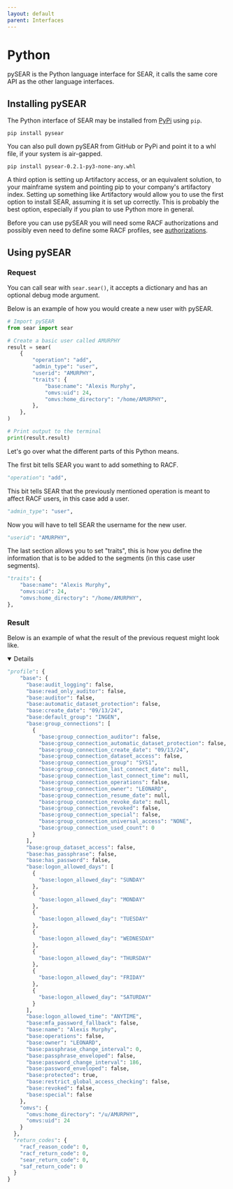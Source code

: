 ```yaml
---
layout: default
parent: Interfaces
---
```


# Python

pySEAR is the Python language interface for SEAR, it calls the same core API as the other language interfaces.

## Installing pySEAR

The Python interface of SEAR may be installed from [PyPi](https://pypi.org/project/pysear/) using `pip`.

```shell
pip install pysear
```

You can also pull down pySEAR from GitHub or PyPi and point it to a whl file, if your system is air-gapped.

```shell
pip install pysear-0.2.1-py3-none-any.whl
```

A third option is setting up Artifactory access, or an equivalent solution, to your mainframe system and pointing pip to your company's artifactory index. Setting up something like Artifactory would allow you to use the first option to install SEAR, assuming it is set up correctly. This is probably the best option, especially if you plan to use Python more in general.

Before you can use pySEAR you will need some RACF authorizations and possibly even need to define some RACF profiles, see [authorizations](authorizations.md).

## Using pySEAR

### Request

You can call sear with `sear.sear()`, it accepts a dictionary and has an optional debug mode argument.

Below is an example of how you would create a new user with pySEAR.

```python
# Import pySEAR 
from sear import sear

# Create a basic user called AMURPHY
result = sear(
    {
        "operation": "add",
        "admin_type": "user",
        "userid": "AMURPHY",
        "traits": {
            "base:name": "Alexis Murphy",
            "omvs:uid": 24,
            "omvs:home_directory": "/home/AMURPHY",
        },
    },
)

# Print output to the terminal
print(result.result)
```

Let's go over what the different parts of this Python means.

The first bit tells SEAR you want to add something to RACF.

```python
"operation": "add",
```

This bit tells SEAR that the previously mentioned operation is meant to affect RACF users, in this case add a user.

```python
"admin_type": "user",
```

Now you will have to tell SEAR the username for the new user.

```python
"userid": "AMURPHY",
```

The last section allows you to set "traits", this is how you define the information that is to be added to the segments (in this case user segments).

```python
"traits": {
    "base:name": "Alexis Murphy",
    "omvs:uid": 24,
    "omvs:home_directory": "/home/AMURPHY",
},
```

### Result

Below is an example of what the result of the previous request might look like.

<details open>

```python
"profile": {
    "base": {
      "base:audit_logging": false,
      "base:read_only_auditor": false,
      "base:auditor": false,
      "base:automatic_dataset_protection": false,
      "base:create_date": "09/13/24",
      "base:default_group": "INGEN",
      "base:group_connections": [
        {
          "base:group_connection_auditor": false,
          "base:group_connection_automatic_dataset_protection": false,
          "base:group_connection_create_date": "09/13/24",
          "base:group_connection_dataset_access": false,
          "base:group_connection_group": "SYS1",
          "base:group_connection_last_connect_date": null,
          "base:group_connection_last_connect_time": null,
          "base:group_connection_operations": false,
          "base:group_connection_owner": "LEONARD",
          "base:group_connection_resume_date": null,
          "base:group_connection_revoke_date": null,
          "base:group_connection_revoked": false,
          "base:group_connection_special": false,
          "base:group_connection_universal_access": "NONE",
          "base:group_connection_used_count": 0
        }
      ],
      "base:group_dataset_access": false,
      "base:has_passphrase": false,
      "base:has_password": false,
      "base:logon_allowed_days": [
        {
          "base:logon_allowed_day": "SUNDAY"
        },
        {
          "base:logon_allowed_day": "MONDAY"
        },
        {
          "base:logon_allowed_day": "TUESDAY"
        },
        {
          "base:logon_allowed_day": "WEDNESDAY"
        },
        {
          "base:logon_allowed_day": "THURSDAY"
        },
        {
          "base:logon_allowed_day": "FRIDAY"
        },
        {
          "base:logon_allowed_day": "SATURDAY"
        }
      ],
      "base:logon_allowed_time": "ANYTIME",
      "base:mfa_password_fallback": false,
      "base:name": "Alexis Murphy",
      "base:operations": false,
      "base:owner": "LEONARD",
      "base:passphrase_change_interval": 0,
      "base:passphrase_enveloped": false,
      "base:password_change_interval": 186,
      "base:password_enveloped": false,
      "base:protected": true,
      "base:restrict_global_access_checking": false,
      "base:revoked": false,
      "base:special": false
    },
    "omvs": {
      "omvs:home_directory": "/u/AMURPHY",
      "omvs:uid": 24
    }
  },
  "return_codes": {
    "racf_reason_code": 0,
    "racf_return_code": 0,
    "sear_return_code": 0,
    "saf_return_code": 0
  }
}
```

</details>
